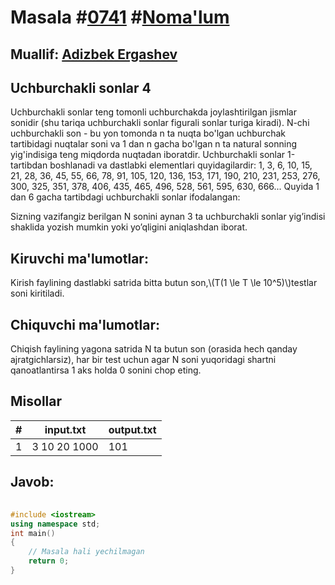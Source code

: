 
<h1>Masala #<a href="https://robocontest.uz/tasks/0741">0741</a> #<a href="https://robocontest.uz/tasks?category=1">Noma'lum</a></h1>
<h2> Muallif: <a href="https://robocontest.uz/profile/adizbek">Adizbek Ergashev</a></h2>
<h2>Uchburchakli sonlar 4</h2>
<p>Uchburchakli sonlar teng tomonli uchburchakda joylashtirilgan jismlar sonidir (shu tariqa uchburchakli sonlar figurali sonlar turiga kiradi). N-chi uchburchakli son - bu yon tomonda n ta nuqta bo'lgan uchburchak tartibidagi nuqtalar soni va 1 dan n gacha bo'lgan n ta natural sonning yig'indisiga teng miqdorda nuqtadan iboratdir. Uchburchakli sonlar 1-tartibdan boshlanadi va dastlabki elementlari quyidagilardir:
1, 3, 6, 10, 15, 21, 28, 36, 45, 55, 66, 78, 91, 105, 120, 136, 153, 171, 190, 210, 231, 253, 276, 300, 325, 351, 378, 406, 435, 465, 496, 528, 561, 595, 630, 666...
Quyida 1 dan 6 gacha tartibdagi uchburchakli sonlar ifodalangan:

Sizning vazifangiz berilgan N sonini aynan 3 ta uchburchakli sonlar yig’indisi shaklida yozish mumkin yoki yo’qligini aniqlashdan iborat.</p>
<h2>Kiruvchi ma'lumotlar:</h2>
<p>Kirish faylining dastlabki satrida bitta butun son,\(T(1 \le T \le 10^5)\)testlar soni kiritiladi.</p>
<h2>Chiquvchi ma'lumotlar:</h2>
<p>Chiqish faylining yagona satrida N ta butun son (orasida hech qanday ajratgichlarsiz), har bir test uchun agar N soni yuqoridagi shartni qanoatlantirsa 1 aks holda 0 sonini chop eting.</p>
<h2>Misollar</h2>
<table>
    <thead>
        <tr>
            <th>#</th>
            <th>input.txt</th>
            <th>output.txt</th>
        </tr>
    </thead>
    <tbody>
            <tr>
                <td>1</td>
                <td>3
10
20
1000</td>
                <td>101</td>
            </tr>
    </tbody>
    </table>
    
<h2>Javob:</h2>

######
```cpp
#include <iostream>
using namespace std;
int main()
{
    // Masala hali yechilmagan
    return 0;
}
```
